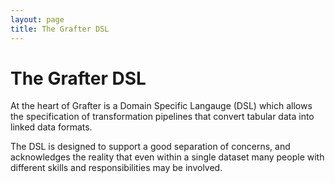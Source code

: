 ```yaml
---
layout: page
title: The Grafter DSL
---
```


# The Grafter DSL

At the heart of Grafter is a Domain Specific Langauge (DSL) which
allows the specification of transformation pipelines that convert
tabular data into linked data formats.

The DSL is designed to support a good separation of concerns, and
acknowledges the reality that even within a single dataset many people
with different skills and responsibilities may be involved.
